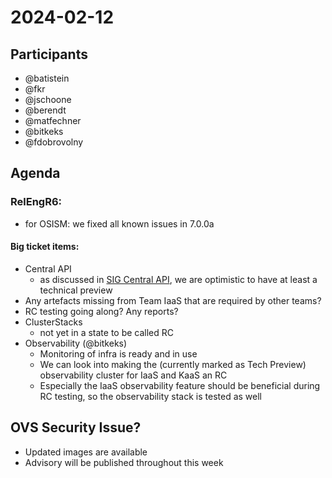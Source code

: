 # 2024-02-12

## Participants
* @batistein
* @fkr
* @jschoone
* @berendt
* @matfechner
* @bitkeks
* @fdobrovolny

## Agenda

### RelEngR6:

* for OSISM: we fixed all known issues in 7.0.0a

#### Big ticket items:
* Central API
    * as discussed in [SIG Central API](https://input.scs.community/2024-scs-sig-central-api?both#Upcoming-Release), we are optimistic to have at least a technical preview
* Any artefacts missing from Team IaaS that are required by other teams?
* RC testing going along? Any reports?
* ClusterStacks
    * not yet in a state to be called RC
* Observability (@bitkeks)
    * Monitoring of infra is ready and in use
    * We can look into making the (currently marked as Tech Preview) observability cluster for IaaS and KaaS an RC
    * Especially the IaaS observability feature should be beneficial during RC testing, so the observability stack is tested as well

## OVS Security Issue?

- Updated images are available
- Advisory will be published throughout this week
